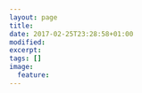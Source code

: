 ```yaml
---
layout: page
title: 
date: 2017-02-25T23:28:58+01:00
modified:
excerpt:
tags: []
image:
  feature:
---
```


